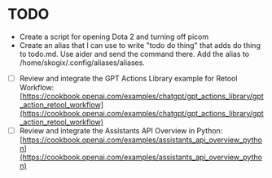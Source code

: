 # TODO

- Create a script for opening Dota 2 and turning off picom
- Create an alias that I can use to write "todo do thing" that adds do thing to todo.md. Use aider and send the command there. Add the alias to /home/skogix/.config/aliases/aliases.
- [ ] Review and integrate the GPT Actions Library example for Retool Workflow: [https://cookbook.openai.com/examples/chatgpt/gpt_actions_library/gpt_action_retool_workflow](https://cookbook.openai.com/examples/chatgpt/gpt_actions_library/gpt_action_retool_workflow)
- [ ] Review and integrate the Assistants API Overview in Python: [https://cookbook.openai.com/examples/assistants_api_overview_python](https://cookbook.openai.com/examples/assistants_api_overview_python)
